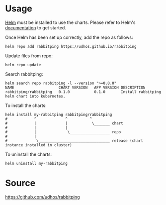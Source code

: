 # Usage

[Helm](https://helm.sh) must be installed to use the charts.  Please refer to
Helm's [documentation](https://helm.sh/docs) to get started.

Once Helm has been set up correctly, add the repo as follows:

    helm repo add rabbitping https://udhos.github.io/rabbitping

Update files from repo:

    helm repo update

Search rabbitping:

    helm search repo rabbitping -l --version ">=0.0.0"
    NAME                    CHART VERSION   APP VERSION DESCRIPTION
    rabbitping/rabbitping   0.1.0           0.1.0       Install rabbitping helm chart into kubernetes.

To install the charts:

    helm install my-rabbitping rabbitping/rabbitping
    #            ^             ^          ^
    #            |             |           \_______ chart
    #            |             |
    #            |              \__________________ repo
    #            |
    #             \________________________________ release (chart instance installed in cluster)

To uninstall the charts:

    helm uninstall my-rabbitping

# Source

<https://github.com/udhos/rabbitping>
